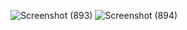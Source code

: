 

![Screenshot (893)](https://user-images.githubusercontent.com/59886087/121721581-0b023800-cb02-11eb-99db-2711abac242e.png)
![Screenshot (894)](https://user-images.githubusercontent.com/59886087/121721604-10f81900-cb02-11eb-9060-06bddf1d8510.png)
